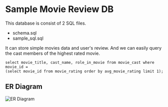 # Sample Movie Review DB
This database is consist of 2 SQL files.
- schema.sql
- sample_sql.sql

It can store simple movies data and user's review. And we can easily query the cast members of the highest rated movie.
```
select movie_title, cast_name, role_in_movie from movie_cast where movie_id = 
(select movie_id from movie_rating order by avg_movie_rating limit 1);
```

## ER Diagram
![ER Diagram](https://drive.google.com/uc?id=1r6mH8yXi4VAprR10oRkI4V6LsRi4GoZv "ER Diagram")
